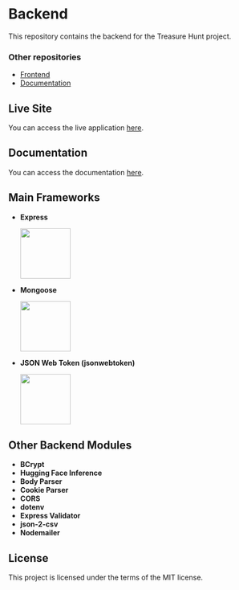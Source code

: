 # Backend

This repository contains the backend for the Treasure Hunt project.

### Other repositories

- [Frontend](https://github.com/CreativeMonke/treasure-find-frontend)
- [Documentation](https://github.com/CreativeMonke/docs.treasure-find)

## Live Site

You can access the live application [here](https://treasure-find.vercel.app).

## Documentation

You can access the documentation [here](https://docs-treasure-find.vercel.app).

## Main Frameworks

- **Express**

  <img src="https://expressjs.com/images/express-facebook-share.png" height="100">

- **Mongoose**

  <img src="https://mongoosejs.com/docs/images/mongoose5_62x30_transparent.png" height="100">

- **JSON Web Token (jsonwebtoken)**

    <img src="https://jwt.io/img/pic_logo.svg" height="100">

## Other Backend Modules

- **BCrypt**
- **Hugging Face Inference**
- **Body Parser**
- **Cookie Parser**
- **CORS**
- **dotenv**
- **Express Validator**
- **json-2-csv**
- **Nodemailer**

## License

This project is licensed under the terms of the MIT license.
